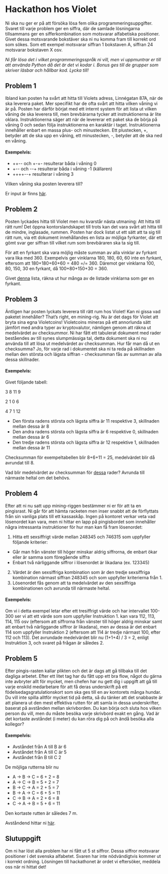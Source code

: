# Hackathon hos Violet

Ni ska nu ger er på att försöka lösa fem olika programmeringsuppgifter. Svaret till varje problem ger en siffra, där de samlade lösningarna tillsammans ger en sifferkombination som motsvarar alfabetiska positioner. Givet dessa motsvarande bokstäver ska ni nu komma fram till korrekt ord som sökes. Som ett exempel motsvarar siffran 1 bokstaven A, siffran 24 motsvarar bokstaven X osv. 

*Ni får lösa det i vilket programmeringsspråk ni vill, men vi uppmuntrar er till att använda Python då det är det vi kodar i. 
Bonus ges till de grupper som skriver läsbar och hållbar kod. Lycka till!*

## Problem 1
Ibland kan posten ha svårt att hitta till Violets adress, Linnégatan 87A, när de ska leverera paket. Mer specifikt har de ofta svårt att hitta vilken våning vi är på. Posten har därför börjat med ett internt system för att lista ut vilken våning de ska leverera till, men brevbärarna tycker att instruktionerna är lite oklara. Instruktionerna säger att när de levererar ett paket ska de börja på våning 0 och sedan följa instruktionerna en karaktär i taget. Instruktionerna innehåller enbart en massa plus- och minustecken. Ett plustecken, +, betyder att de ska upp en våning, ett minustecken, -, betyder att de ska ned en våning.

#### Exempelvis: 
* ++-- och +-+- resulterar båda i våning 0
* +-- och --+ resulterar båda i våning -1 (källaren)
* ++++--+ resulterar i våning 3

Vilken våning ska posten leverera till?

Er input är finns [här](https://gist.githubusercontent.com/kavailis/4710b5a3b42eddf20de753e47ba61394/raw/bf57b2981634a21866aad6146974167215d1a8b4/problem_1).


## Problem 2
Posten lyckades hitta till Violet men nu kvarstår nästa utmaning: Att hitta till rätt rum! Det öppna kontorslandskapet till trots kan det vara svårt att hitta till de mindre, inglasade, rummen. Posten har dock listat ut ett sätt att ta sig till rätt rum, via ett dokument innehållandes en lista av möjliga fyrkanter, där ett gömt svar ger siffran till vilket rum som brevbäraren ska ta sig till. 

För att en fyrkant ska vara möjlig måste summan av alla vinklar av fyrkant vara lika med 360. Exempelvis ger vinklarna 180, 180, 60, 60 inte en fyrkant, eftersom att 180+180+60+60 = 480 =/= 360. Däremot ger vinklarna 100, 80, 150, 30 en fyrkant, då 100+80+150+30 = 360.

Givet [denna](https://gist.githubusercontent.com/kavailis/4710b5a3b42eddf20de753e47ba61394/raw/bf57b2981634a21866aad6146974167215d1a8b4/problem_2) lista, räkna ut hur många av de listade vinklarna som ger en fyrkant.

## Problem 3
Äntligen har posten lyckats leverera till rätt rum hos Violet! Kan ni gissa vad paketet innehåller? That’s right, en mining-rig. Nu är det dags för Violet att bryta sina egna Violetcoins! Violetcoins mineras på ett annorlunda sätt jämfört med andra typer av kryptovalutor, nämligen genom att räkna ut medelvärdet av checksummor. Ni har fått ett tabulerat dokument med rader beståendes av till synes slumpmässiga tal, detta dokument ska ni nu använda till att lösa ut medelvärdet av checksumman. Hur får man då ut en checksumma? Jo, för varje rad i dokumentet ska ni ta reda på skillnaden mellan den största och lägsta siffran - checksumman fås av summan av alla dessa skillnader.

#### Exempelvis: 
Givet följande tabell:

3 8 11 9

2 1 0 6

4 7 1 12

* Den första radens största och lägsta siffra är 11 respektive 3, skillnaden mellan dessa är 8
* Den andra radens största och lägsta siffra är 6 respektive 0, skillnaden mellan dessa är 6
* Den tredje radens största och lägsta siffra är 12 respektive 1, skillnaden mellan dessa är 11

Checksumman för exempeltabellen blir 8+6+11 = 25, medelvärdet blir då avrundat till 8.

Vad blir medelvärdet av checksumman för [dessa](https://gist.githubusercontent.com/kavailis/4710b5a3b42eddf20de753e47ba61394/raw/bf57b2981634a21866aad6146974167215d1a8b4/gistfile1.txt?) rader? Avrunda till närmaste heltal om det behövs.

## Problem 4
Efter att ni nu satt upp mining-riggen bestämmer ni er för att ta en pingisrast. Ni går för att hämta racketen men inser snabbt att de förflyttats från sin vanliga plats till ett kassaskåp. Ingen på kontoret verkar veta vad lösenordet kan vara, men ni hittar en lapp på pingisbordet som innehåller några intressanta instruktioner för hur man kan få fram lösenordet:

1. Hitta ett sexsiffrigt värde mellan 248345 och 746315 som uppfyller följande kriterier:
* Går man från vänster till höger minskar aldrig siffrorna, de enbart ökar eller är samma som föregående siffra
* Enbart två närliggande siffror i lösenordet är likadana (ex. 123345)
2. Värdet är den sexsiffriga kombination som är den tredje sexsiffriga kombination närmast siffran 248345 och som uppfyller kriterierna från 1.
3. Lösenordet fås genom att ta medelvärdet av den sexsiffriga kombinationen och avrunda till närmaste heltal.

#### Exempelvis:
Om vi i detta exempel letar efter ett tresiffrigt värde och har intervallet 100-300 ser vi att ett värde som som uppfyller Instruktion 1. kan vara 112, 113, 114, 115 osv (eftersom att siffrorna från vänster till höger aldrig minskar samt att enbart två närliggande siffror är likadana), men av dessa är det enbart 114 som uppfyller Instruktion 2 (eftersom att 114 är tredje närmast 100, efter 112 och 113). Det avrundade medelvärdet blir nu (1+1+4) / 3 = 2, enligt Instruktion 3, och svaret på frågan är således 2.

## Problem 5
Efter pingis-rasten kallar plikten och det är dags att gå tillbaka till det dagliga arbetet. Efter ett litet tag har du fått upp ett bra flow, något du gärna inte avbryter allt för mycket, men chefen har nu gett dig i uppgift att gå till varje enskild medarbetare för att få deras underskrift på ett födelsedagsgratulationskort som ska ges till en av kontorets många hundar. Du vill inte spilla alltför mycket tid på detta, så du tänker att det snabbaste är att planera ut den mest effektiva rutten för att samla in dessa underskrifter, baserat på avstånden mellan skrivborden. Du kan börja och sluta hos vilken person du vill, men du måste besöka varje skrivbord exakt en gång. Vad är det kortaste avståndet (i meter) du kan röra dig på och ändå besöka alla kollegor?

#### Exempelvis:
* Avståndet från A till B är 6
* Avståndet från A till C är 5
* Avståndet från B till C 2

De möjliga rutterna blir nu
* A -> B -> C = 6 + 2 = 8
* A -> C -> B  = 5 + 2 = 7
* B -> C -> A = 2 + 5 = 7
* B -> A -> C = 6 + 5 = 11
* C -> B -> A = 2 + 6 = 8
* C -> A -> B = 5 + 6 = 11

Den kortaste rutten är således 7 m.

Avståndend hittar ni [här](https://gist.githubusercontent.com/kavailis/4710b5a3b42eddf20de753e47ba61394/raw/bf57b2981634a21866aad6146974167215d1a8b4/gistfile2.txt).

## Slutuppgift
Om ni har löst alla problem har ni fått ut 5 st siffror. Dessa siffror motsvarar positioner i det svenska alfabetet. Svaren har inte nödvändigtvis kommer ut i korrekt ordning. Lösningen till hackathonet är ordet vi eftersöker, meddela oss när ni hittat det!
